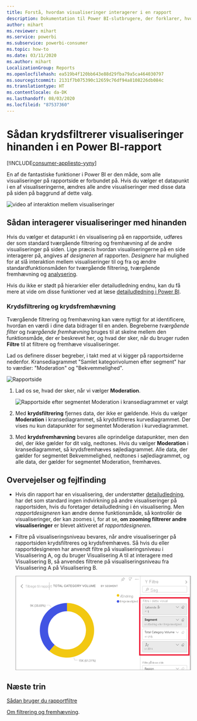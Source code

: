 ```yaml
---
title: Forstå, hvordan visualiseringer interagerer i en rapport
description: Dokumentation til Power BI-slutbrugere, der forklarer, hvordan visualiseringer interagerer på en rapportside.
author: mihart
ms.reviewer: mihart
ms.service: powerbi
ms.subservice: powerbi-consumer
ms.topic: how-to
ms.date: 03/11/2020
ms.author: mihart
LocalizationGroup: Reports
ms.openlocfilehash: ea519b4f120bb643e88d29fba79a5ca464030797
ms.sourcegitcommit: 2131f7b075390c12659c76df94a8108226db084c
ms.translationtype: HT
ms.contentlocale: da-DK
ms.lasthandoff: 08/03/2020
ms.locfileid: "87537360"
---
```

# <a name="how-visuals-cross-filter-each-other-in-a-power-bi-report"></a>Sådan krydsfiltrerer visualiseringer hinanden i en Power BI-rapport

[!INCLUDE[consumer-appliesto-yyny](../includes/consumer-appliesto-yyny.md)]

En af de fantastiske funktioner i Power BI er den måde, som alle visualiseringer på rapportside er forbundet på. Hvis du vælger et datapunkt i en af visualiseringerne, ændres alle andre visualiseringer med disse data på siden på baggrund af dette valg. 

![video af interaktion mellem visualiseringer](media/end-user-interactions/interactions.gif)

## <a name="how-visuals-interact-with-each-other"></a>Sådan interagerer visualiseringer med hinanden

Hvis du vælger et datapunkt i én visualisering på en rapportside, udføres der som standard tværgående filtrering og fremhævning af de andre visualiseringer på siden. Lige præcis hvordan visualiseringerne på en side interagerer på, angives af *designeren* af rapporten. *Designere* har mulighed for at slå interaktion mellem visualiseringer til og fra og ændre standardfunktionsmåden for tværgående filtrering, tværgående fremhævning og [analysering](end-user-drill.md). 

Hvis du ikke er stødt på hierarkier eller detailudledning endnu, kan du få mere at vide om disse funktioner ved at læse [detailudledning i Power BI](end-user-drill.md). 

### <a name="cross-filtering-and-cross-highlighting"></a>Krydsfiltrering og krydsfremhævning

Tværgående filtrering og fremhævning kan være nyttigt for at identificere, hvordan en værdi i dine data bidrager til en anden. Begreberne *tværgående filter* og *tværgående fremhævning* bruges til at skelne mellem den funktionsmåde, der er beskrevet her, og hvad der sker, når du bruger ruden **Filtre** til at filtrere og fremhæve visualiseringer.  

Lad os definere disser begreber, i takt med at vi kigger på rapportsiderne nedenfor. Kransediagrammet "Samlet kategorivolumen efter segment" har to værdier: "Moderation" og "Bekvemmelighed". 

![Rapportside](media/end-user-interactions/power-bi-interactions-before.png)

1. Lad os se, hvad der sker, når vi vælger **Moderation**.

    ![Rapportside efter segmentet Moderation i kransediagrammet er valgt](media/end-user-interactions/power-bi-interactions-after.png)

2. Med **krydsfiltrering** fjernes data, der ikke er gældende. Hvis du vælger **Moderation** i kransediagrammet, så krydsfiltreres kurvediagrammet. Der vises nu kun datapunkter for segmentet Moderation i kurvediagrammet. 

3. Med **krydsfremhævning** bevares alle oprindelige datapunkter, men den del, der ikke gælder for dit valg, nedtones. Hvis du vælger **Moderation** i kransediagrammet, så krydsfremhæves søjlediagrammet. Alle data, der gælder for segmentet Bekvemmelighed, nedtones i søjlediagrammet, og alle data, der gælder for segmentet Moderation, fremhæves. 


## <a name="considerations-and-troubleshooting"></a>Overvejelser og fejlfinding
- Hvis din rapport har en visualisering, der understøtter [detailudledning](end-user-drill.md), har det som standard ingen indvirkning på andre visualiseringer på rapportsiden, hvis du foretager detailudledning i én visualisering. Men *rapportdesigneren* kan ændre denne funktionsmåde, så kontrollér de visualiseringer, der kan zoomes i, for at se, **om zooming filtrerer andre visualiseringer** er blevet aktiveret af *rapportdesigneren*.
    
- Filtre på visualiseringsniveau bevares, når andre visualiseringer på rapportsiden krydsfiltreres og krydsfremhæves. Så hvis du eller rapportdesigneren har anvendt filtre på visualiseringsniveau i Visualisering A, og du bruger Visualisering A til at interagere med Visualisering B, så anvendes filtrene på visualiseringsniveau fra Visualisering A på Visualisering B.

    ![Rapportside efter segmentet Moderation i kransediagrammet er valgt](media/end-user-interactions/power-bi-visual-filters.png)

## <a name="next-steps"></a>Næste trin
[Sådan bruger du rapportfiltre](../consumer/end-user-report-filter.md)


[Om filtrering og fremhævning](end-user-report-filter.md).
